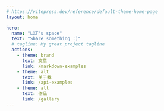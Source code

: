 ```yaml
---
# https://vitepress.dev/reference/default-theme-home-page
layout: home

hero:
  name: "LXT's space"
  text: "Share something :)"
  # tagline: My great project tagline
  actions:
    - theme: brand
      text: 文章
      link: /markdown-examples
    - theme: alt
      text: 关于我
      link: /api-examples
    - theme: alt
      text: 作品
      link: /gallery
---
```

